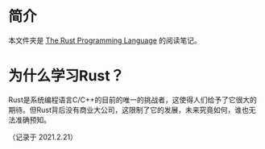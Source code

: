 # 简介
本文件夹是 [The Rust Programming Language](https://doc.rust-lang.org/book/) 的阅读笔记。

# 为什么学习Rust？

Rust是系统编程语言C/C++的目前的唯一的挑战者，这使得人们给予了它很大的期待。但Rust背后没有商业大公司，这限制了它的发展，未来究竟如何，谁也无法准确预知。

（记录于 2021.2.21）